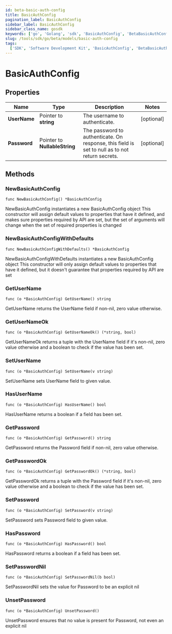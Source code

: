 ```yaml
---
id: beta-basic-auth-config
title: BasicAuthConfig
pagination_label: BasicAuthConfig
sidebar_label: BasicAuthConfig
sidebar_class_name: gosdk
keywords: ['go', 'Golang', 'sdk', 'BasicAuthConfig', 'BetaBasicAuthConfig']
slug: /tools/sdk/go/beta/models/basic-auth-config
tags:
  ['SDK', 'Software Development Kit', 'BasicAuthConfig', 'BetaBasicAuthConfig']
---
```


# BasicAuthConfig

## Properties

| Name | Type | Description | Notes |
| --- | --- | --- | --- |
| **UserName** | Pointer to **string** | The username to authenticate. | [optional] |
| **Password** | Pointer to **NullableString** | The password to authenticate. On response, this field is set to null as to not return secrets. | [optional] |

## Methods

### NewBasicAuthConfig

`func NewBasicAuthConfig() *BasicAuthConfig`

NewBasicAuthConfig instantiates a new BasicAuthConfig object This constructor will assign default values to properties that have it defined, and makes sure properties required by API are set, but the set of arguments will change when the set of required properties is changed

### NewBasicAuthConfigWithDefaults

`func NewBasicAuthConfigWithDefaults() *BasicAuthConfig`

NewBasicAuthConfigWithDefaults instantiates a new BasicAuthConfig object This constructor will only assign default values to properties that have it defined, but it doesn't guarantee that properties required by API are set

### GetUserName

`func (o *BasicAuthConfig) GetUserName() string`

GetUserName returns the UserName field if non-nil, zero value otherwise.

### GetUserNameOk

`func (o *BasicAuthConfig) GetUserNameOk() (*string, bool)`

GetUserNameOk returns a tuple with the UserName field if it's non-nil, zero value otherwise and a boolean to check if the value has been set.

### SetUserName

`func (o *BasicAuthConfig) SetUserName(v string)`

SetUserName sets UserName field to given value.

### HasUserName

`func (o *BasicAuthConfig) HasUserName() bool`

HasUserName returns a boolean if a field has been set.

### GetPassword

`func (o *BasicAuthConfig) GetPassword() string`

GetPassword returns the Password field if non-nil, zero value otherwise.

### GetPasswordOk

`func (o *BasicAuthConfig) GetPasswordOk() (*string, bool)`

GetPasswordOk returns a tuple with the Password field if it's non-nil, zero value otherwise and a boolean to check if the value has been set.

### SetPassword

`func (o *BasicAuthConfig) SetPassword(v string)`

SetPassword sets Password field to given value.

### HasPassword

`func (o *BasicAuthConfig) HasPassword() bool`

HasPassword returns a boolean if a field has been set.

### SetPasswordNil

`func (o *BasicAuthConfig) SetPasswordNil(b bool)`

SetPasswordNil sets the value for Password to be an explicit nil

### UnsetPassword

`func (o *BasicAuthConfig) UnsetPassword()`

UnsetPassword ensures that no value is present for Password, not even an explicit nil
